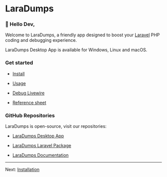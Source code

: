 # LaraDumps

### 👋 Hello Dev,

Welcome to LaraDumps, a friendly app designed to boost your [Laravel](https://laravel.com) PHP coding and debugging experience.

LaraDumps Desktop App is available for Windows, Linux and macOS.

### Get started

- [Install](laravel/get-started/installation)

- [Usage](laravel/debug/usage)

- [Debug Livewire](laravel/debug/livewire)

- [Reference sheet](laravel/debug/reference-sheet)

### GitHub Repositories

LaraDumps is open-source, visit our repositories:

- [LaraDumps Desktop App](https://github.com/laradumps/app)

- [LaraDumps Laravel Package](https://github.com/laradumps/laradumps)

- [LaraDumps Documentation](https://github.com/laradumps/laradumps-docs)

---

Next: [Installation](laravel/get-started/installation.md "Installation")